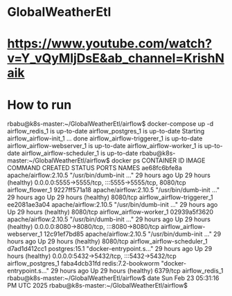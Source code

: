 # GlobalWeatherEtl

# https://www.youtube.com/watch?v=Y_vQyMljDsE&ab_channel=KrishNaik

# How to run 

rbabu@k8s-master:~/GlobalWeatherEtl/airflow$ docker-compose up -d 
airflow_redis_1 is up-to-date
airflow_postgres_1 is up-to-date
Starting airflow_airflow-init_1 ... done
airflow_airflow-triggerer_1 is up-to-date
airflow_airflow-webserver_1 is up-to-date
airflow_airflow-worker_1 is up-to-date
airflow_airflow-scheduler_1 is up-to-date
rbabu@k8s-master:~/GlobalWeatherEtl/airflow$ docker ps 
CONTAINER ID   IMAGE                   COMMAND                  CREATED        STATUS                  PORTS                                                 NAMES
ae68fc6bfe8a   apache/airflow:2.10.5   "/usr/bin/dumb-init …"   29 hours ago   Up 29 hours (healthy)   0.0.0.0:5555->5555/tcp, :::5555->5555/tcp, 8080/tcp   airflow_flower_1
9227ff571a18   apache/airflow:2.10.5   "/usr/bin/dumb-init …"   29 hours ago   Up 29 hours (healthy)   8080/tcp                                              airflow_airflow-triggerer_1
ee2081ae3a04   apache/airflow:2.10.5   "/usr/bin/dumb-init …"   29 hours ago   Up 29 hours (healthy)   8080/tcp                                              airflow_airflow-worker_1
02939a5f3620   apache/airflow:2.10.5   "/usr/bin/dumb-init …"   29 hours ago   Up 29 hours (healthy)   0.0.0.0:8080->8080/tcp, :::8080->8080/tcp             airflow_airflow-webserver_1
12c91ef7bd85   apache/airflow:2.10.5   "/usr/bin/dumb-init …"   29 hours ago   Up 29 hours (healthy)   8080/tcp                                              airflow_airflow-scheduler_1
d7ad1d412cc1   postgres:15.1           "docker-entrypoint.s…"   29 hours ago   Up 29 hours (healthy)   0.0.0.0:5432->5432/tcp, :::5432->5432/tcp             airflow_postgres_1
faba4dcb31fd   redis:7.2-bookworm      "docker-entrypoint.s…"   29 hours ago   Up 29 hours (healthy)   6379/tcp                                              airflow_redis_1
rbabu@k8s-master:~/GlobalWeatherEtl/airflow$ date
Sun Feb 23 05:31:16 PM UTC 2025
rbabu@k8s-master:~/GlobalWeatherEtl/airflow$ 